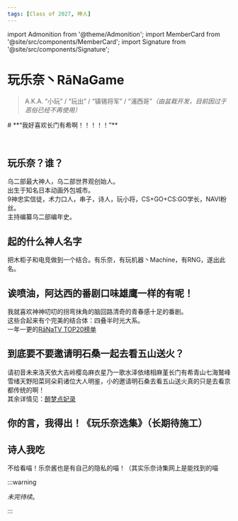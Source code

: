 ```yaml
---
tags: [Class of 2027, 神人]
---
```


import Admonition from '@theme/Admonition';
import MemberCard from '@site/src/components/MemberCard';
import Signature from '@site/src/components/Signature';

# 玩乐奈丶RāNaGame

> A.K.A. “小玩” / “玩出” / “镇锡将军” / “浦西哥”_（由盆栽开发，目前因过于恶俗已经不再使用）_

<Admonition type="tip" icon="🪴" title="进条目啥都别说，先一起喊：">
# **“我好喜欢长门有希啊！！！！！”**
</Admonition>

<MemberCard
  name="玩乐奈"
  subtitle="Author"
  avatar="https://lain.bgm.tv/pic/user/c/000/76/99/769910.jpg"
  link="https://bgm.tv/user/darjeeling39_ak"
/>

<br />

## 玩乐奈？谁？

乌二部最大神人，乌二部世界观创始人。\
出生于知名日本动画外包城市。\
9神忠实信徒，术力口人，串子，诗人，玩小将，CS+GO+CS:GO学长，NAVI粉丝。\
主持编纂乌二部编年史。

## 起的什么神人名字

把木柜子和电竞做到一个结合。有乐奈，有玩机器丶Machine，有RNG，遂出此名。

## 诶喷油，阿达西的番剧口味雄鹰一样的有呢！

我就喜欢神神叨叨的拐弯抹角的脑回路清奇的青春感十足的番剧。\
这些合起来有个完美的结合体：四叠半时光大系。\
一年一更的[RāNaTV TOP20榜单](https://bgm.tv/index/61383)

## 到底要不要邀请明石桑一起去看五山送火？

请初音未来洛天依大吉岭樱岛麻衣星乃一歌水泽依绪相麻堇长门有希青山七海鷲峰雪绪天野阳菜珂朵莉诸位大人明鉴，小的邀请明石桑去看五山送火真的只是去看京都传统的啊！\
其余详情见：[醉梦点妃录](https://bgm.tv/index/64721)

## 你的言，我得出！《玩乐奈选集》（长期待施工）

## 诗人我吃

不给看喵！乐奈酱也是有自己的隐私的喵！（其实乐奈诗集网上是能找到的喵

:::warning

_未完待续_。

:::

